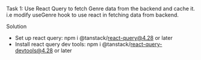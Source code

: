 Task 1:
Use React Query to fetch Genre data from the backend and cache it. i.e modify useGenre hook to use react in fetching data from backend.

Solution

- Set up react query: npm i @tanstack/react-query@4.28 or later
- Install react query dev tools: npm i @tanstack/react-query-devtools@4.28 or later

